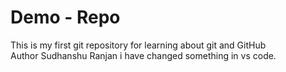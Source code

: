 # Demo - Repo
This is my first git repository for learning about git and GitHub <br>
Author Sudhanshu Ranjan 
i have changed something in vs code.
